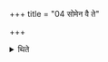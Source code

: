+++
title = "04 सोमेन वै ते"

+++

<details><summary>थिते</summary>

सोमेन वै ते गृहपतिनार्ध्नुवंस्तेनौषधीरसृजन्तेति प्रतिवचनः ४
</details>
